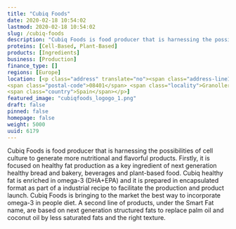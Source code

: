 ```yaml
---
title: "Cubiq Foods"
date: 2020-02-18 10:54:02
lastmod: 2020-02-18 10:54:02
slug: /cubiq-foods
description: "Cubiq Foods is food producer that is harnessing the possibilities of cell culture to generate more nutritional and flavorful products. Firstly, it is focused on healthy fat production as a key ingredient of next generation healthy bread and bakery, beverages and plant-based food. Cubiq healthy fat is enriched in omega-3 (DHA+EPA) and it is prepared in encapsulated format as part of a industrial recipe to facilitate the production and product launch. Cubiq Foods is bringing to the market the best way to incorporate omega-3 in people diet."
proteins: [Cell-Based, Plant-Based]
products: [Ingredients]
business: [Production]
finance_type: []
regions: [Europe]
location: [<p class="address" translate="no"><span class="address-line1">Carrer de Barcelona</span><br>
<span class="postal-code">08401</span> <span class="locality">Granollers</span><br>
<span class="country">Spain</span></p>]
featured_image: "cubiqfoods_logogo_1.png"
draft: false
pinned: false
homepage: false
weight: 5000
uuid: 6179
---
```

<p>Cubiq Foods is food producer that is harnessing the possibilities of cell culture to generate more nutritional and flavorful products. Firstly, it is focused on healthy fat production as a key ingredient of next generation healthy bread and bakery, beverages and plant-based food. Cubiq healthy fat is enriched in omega-3 (DHA+EPA) and it is prepared in encapsulated format as part of a industrial recipe to facilitate the production and product launch. Cubiq Foods is bringing to the market the best way to incorporate omega-3 in people diet. A second line of products, under the Smart Fat name, are based on next generation structured fats to replace palm oil and coconut oil by less saturated fats and the right texture.</p>
